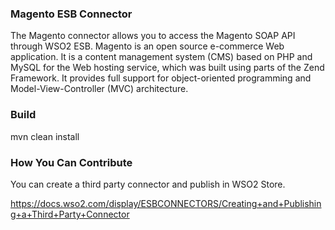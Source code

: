 ### Magento ESB Connector

The Magento connector allows you to access the Magento SOAP API through WSO2 ESB. Magento is an open source e-commerce Web application. It is a content management system (CMS) based on PHP and MySQL for the Web hosting service, which was built using parts of the Zend Framework. It provides full support for object-oriented programming and Model-View-Controller (MVC) architecture.

### Build

mvn clean install

### How You Can Contribute

You can create a third party connector and publish in WSO2 Store.

https://docs.wso2.com/display/ESBCONNECTORS/Creating+and+Publishing+a+Third+Party+Connector
